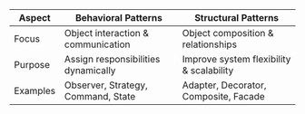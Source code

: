 | Aspect	| Behavioral Patterns | 	Structural Patterns|
|------------|------------|------------|
|Focus	|Object interaction & communication |	Object composition & relationships|
|Purpose|	Assign responsibilities dynamically	| Improve system flexibility & scalability|
|Examples	| Observer, Strategy, Command, State|	Adapter, Decorator, Composite, Facade|

